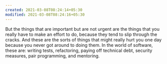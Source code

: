 ```yaml
---
created: 2021-03-08T08:24:14+05:30
modified: 2021-03-08T08:24:16+05:30
---
```


But the things that are important but are not urgent are the things that you really have to make an effort to do, because they tend to slip through the cracks. And these are the sorts of things that might really hurt you one day because you never got around to doing them. In the world of software, these are: writing tests, refactoring, paying off technical debt, security measures, pair programming, and mentoring.